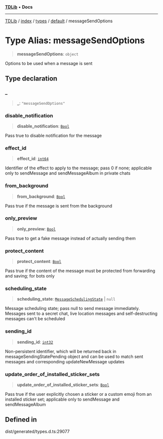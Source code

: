 [**TDLib**](../../../../../../README.md) • **Docs**

***

[TDLib](../../../../../../modules.md) / [index](../../../../../README.md) / [types](../../../README.md) / [default](../README.md) / messageSendOptions

# Type Alias: messageSendOptions

> **messageSendOptions**: `object`

Options to be used when a message is sent

## Type declaration

### \_

> **\_**: `"messageSendOptions"`

### disable\_notification

> **disable\_notification**: [`Bool`](Bool.md)

Pass true to disable notification for the message

### effect\_id

> **effect\_id**: [`int64`](int64-1.md)

Identifier of the effect to apply to the message; pass 0 if none; applicable only to sendMessage and sendMessageAlbum in private chats

### from\_background

> **from\_background**: [`Bool`](Bool.md)

Pass true if the message is sent from the background

### only\_preview

> **only\_preview**: [`Bool`](Bool.md)

Pass true to get a fake message instead of actually sending them

### protect\_content

> **protect\_content**: [`Bool`](Bool.md)

Pass true if the content of the message must be protected from forwarding and saving; for bots only

### scheduling\_state

> **scheduling\_state**: [`MessageSchedulingState`](MessageSchedulingState.md) \| `null`

Message scheduling state; pass null to send message immediately. Messages sent to a secret chat, live location messages and self-destructing messages can't be scheduled

### sending\_id

> **sending\_id**: [`int32`](int32-1.md)

Non-persistent identifier, which will be returned back in messageSendingStatePending object and can be used to match sent messages and corresponding updateNewMessage updates

### update\_order\_of\_installed\_sticker\_sets

> **update\_order\_of\_installed\_sticker\_sets**: [`Bool`](Bool.md)

Pass true if the user explicitly chosen a sticker or a custom emoji from an installed sticker set; applicable only to sendMessage and sendMessageAlbum

## Defined in

dist/generated/types.d.ts:29077
